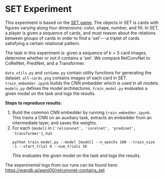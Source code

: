 # SET Experiment

This experiment is based on the [SET game](https://www.wikiwand.com/en/Set_(card_game)). The objects in SET is cards with figures varying along four dimensions: color, shape, number, and fill. In SET, a player is given a sequence of cards, and must reason about the relations between groups of cards in order to find a 'set'---a triplet of cards satisfying a certain relational pattern.

The task in this experiment is: given a sequence of $k=5$ card images, determine whether or not it contains a 'set'. We compare RelConvNet to CoRelNet, PrediNet, and a Transformer.

`data_utils.py` and `setGame.py` contain utility functions for generating the dataset. `all-cards.png` contains images of each card in SET. `train_embedder.ipynb` builds the CNN embedder which is used in all models. `models.py` defines the model architectures. `train_model.py` evaluates a given model on the task and logs the results.

**Steps to reproduce results:**
1) Build the common CNN embedder by running `train_embedder.ipynb`. This trains a CNN on an auxiliary task, extracts an embedder from an intermediate layer, and saves the weights.
2) For each `{model}` in `['relconvnet', 'corelnet', 'predinet', 'transformer']`, run
    ```
    python train_model.py --model {model} --n_epochs 100 --train_size -1 --start_trial 0 --num_trials 10
    ```
    This evaluates the given model on the task and logs the results.

The experimental logs from our runs can be found here: https://wandb.ai/awni00/relconvnet-contains_set